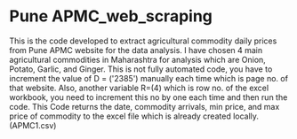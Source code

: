 # Pune APMC_web_scraping 
This is the code developed to extract agricultural commodity daily prices from Pune APMC website for the data analysis. 
I have chosen 4 main agricultural commodities in Maharashtra for analysis which are Onion, Potato, Garlic, and Ginger. 
This is not fully automated code, you have to increment the value of D = ('2385') manually each time which is page no. of that website.
Also, another variable R=(4) which is row no. of the excel workbook, you need to increment this no by one each time and then run the code.
This Code returns the date, commodity arrivals, min price, and max price of commodity to the excel file which is already created locally. (APMC1.csv) 
